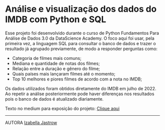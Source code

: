 # Análise e visualização dos dados do IMDB com Python e SQL

Esse projeto foi desenvolvido durante o curso de Python Fundamentos Para Análise de Dados 3.0 da DataScience Academy. O foco aqui foi usar, pela primeira vez, a linguagem SQL para consultar o banco de dados e trazer o resultado já agrupado previamente, de modo a responder perguntas como:
- Categoria de filmes mais comuns;
- Mediana e quantidade de notas dos filmes;
- Relação entre a duração e gênero do filme;
- Quais países mais lançaram filmes até o momento;
- Top 10 melhores e piores filmes de acordo com a nota no IMDB;

Os dados utilizados foram obtidos diretamente do IMDB em julho de 2022. Ao repetir a análise posteriormente pode haver diferenças nos resultados pois o banco de dados é atualizado diariamente.


Texto no medium para exposição do projeto: <a href="https://medium.com/@izabellajastrow/jogos-tradicionais-com-python-a18ae7c1a129">Clique aqui</a>


---
AUTORA 
<a href="https://www.linkedin.com/in/izabella-jastrow-a8352a203/">Izabella Jastrow</a>
